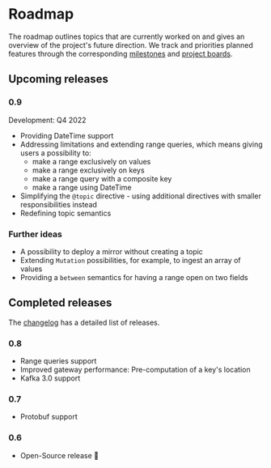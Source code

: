 # Roadmap

The roadmap outlines topics that are currently worked on and gives an overview of the project's future direction.
We track and priorities planned features through the corresponding [milestones](https://github.com/bakdata/quick/milestones)
and [project boards](https://github.com/bakdata/quick/projects).

## Upcoming releases

### 0.9

Development: Q4 2022

* Providing DateTime support
* Addressing limitations and extending range queries, which means
giving users a possibility to:
    * make a range exclusively on values 
    * make a range exclusively on keys
    * make a range query with a composite key
    * make a range using DateTime
* Simplifying the `@topic` directive - using additional 
directives with smaller responsibilities instead
* Redefining topic semantics


### Further ideas

* A possibility to deploy a mirror without creating a topic
* Extending `Mutation` possibilities, for example, to ingest an array of values
* Providing a `between` semantics for having a range open on two fields


## Completed releases

The [changelog](../changelog) has a detailed list of releases.

### 0.8

* Range queries support
* Improved gateway performance: Pre-computation of a key's location
* Kafka 3.0 support

### 0.7

* Protobuf support

### 0.6

* Open-Source release 🎉
